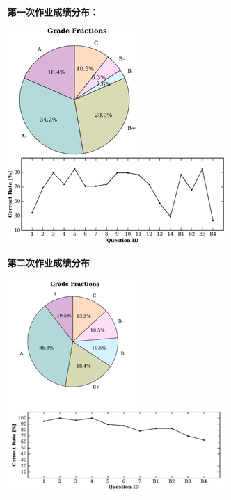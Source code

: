 ## 第一次作业成绩分布：  

<img src="./hm1_grade.png" width = "300" height = "300" alt="grade" align=center />  

<img src="./hm1_qid.png" width = "500" height = "200" alt="qid" align=center />

## 第二次作业成绩分布
<img src="./hm2_grade.pdf" width = "300" height = "300" alt="grade" align=center />  

<img src="./hm2_qid_o.pdf" width = "500" height = "200" alt="qid" align=center />

